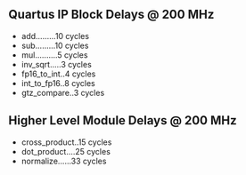 ## Quartus IP Block Delays @ 200 MHz ##
- add.........10 cycles
- sub.........10 cycles
- mul..........5 cycles
- inv_sqrt.....3 cycles
- fp16_to_int..4 cycles
- int_to_fp16..8 cycles
- gtz_compare..3 cycles

## Higher Level Module Delays @ 200 MHz ##
- cross_product..15 cycles
- dot_product....25 cycles
- normalize......33 cycles
